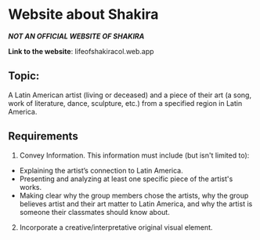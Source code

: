 # Website about Shakira
***NOT AN OFFICIAL WEBSITE OF SHAKIRA***

**Link to the website**: lifeofshakiracol.web.app

## Topic:
A Latin American artist (living or deceased) and a piece of their art (a song, work of literature, dance, sculpture, etc.) from a specified region in Latin America.

## Requirements

1) Convey Information. This information must include (but isn't limited to):
- Explaining the artist’s connection to Latin America.
- Presenting and analyzing at least one specific piece of the artist's works.
- Making clear why the group members chose the artists, why the group believes artist and their art matter to Latin America, and why the artist is someone their classmates should know about.
2) Incorporate a creative/interpretative original visual element.
